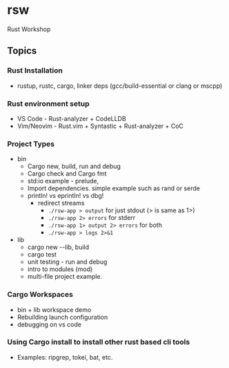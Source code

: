 # rsw
Rust Workshop

## Topics

### Rust Installation 
* rustup, rustc, cargo, linker deps (gcc/build-essential or clang or mscpp)
    
### Rust environment setup
* VS Code - Rust-analyzer + CodeLLDB
* Vim/Neovim - Rust.vim + Syntastic + Rust-analyzer + CoC  

### Project Types
* bin
    * Cargo new, build, run and debug
    * Cargo check and Cargo fmt
    * std:io example - prelude, 
    * Import dependencies. simple example such as rand or serde
    * println! vs eprintln! vs dbg!
        * redirect streams 
            * `./rsw-app > output` for just stdout (> is same as 1>)
            * `./rsw-app 2> errors` for stderr
            * `./rsw-app 1> output 2> errors` for both
            * `./rsw-app > logs 2>&1` 
* lib
    * cargo new --lib, build
    * cargo test
    * unit testing - run and debug
    * intro to modules (mod)
    * multi-file project example.

### Cargo Workspaces 
* bin + lib workspace demo   
* Rebuilding launch configuration
* debugging on vs code

### Using Cargo install to install other rust based cli tools
* Examples: ripgrep, tokei, bat, etc.